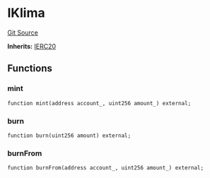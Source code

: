 # IKlima
[Git Source](https://github.com/KlimaDAO/klimadao-solidity/blob/0daf6561853dcea28093c3f0ddf1098de21c5de2/src/protocol/interfaces/IKLIMA.sol)

**Inherits:**
[IERC20](/src/protocol/pKLIMA/ExercisepKLIMA.sol/interface.IERC20.md)


## Functions
### mint


```solidity
function mint(address account_, uint256 amount_) external;
```

### burn


```solidity
function burn(uint256 amount) external;
```

### burnFrom


```solidity
function burnFrom(address account_, uint256 amount_) external;
```

